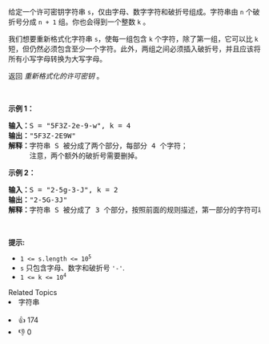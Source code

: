 <p>给定一个许可密钥字符串 <code>s</code>，仅由字母、数字字符和破折号组成。字符串由 <code>n</code> 个破折号分成 <code>n + 1</code> 组。你也会得到一个整数 <code>k</code> 。</p>

<p>我们想要重新格式化字符串&nbsp;<code>s</code>，使每一组包含 <code>k</code> 个字符，除了第一组，它可以比 <code>k</code> 短，但仍然必须包含至少一个字符。此外，两组之间必须插入破折号，并且应该将所有小写字母转换为大写字母。</p>

<p>返回 <em>重新格式化的许可密钥</em> 。</p>

<p>&nbsp;</p>

<p><strong>示例 1：</strong></p>

<pre>
<strong>输入：</strong>S = "5F3Z-2e-9-w", k = 4
<strong>输出：</strong>"5F3Z-2E9W"
<strong>解释：</strong>字符串 S 被分成了两个部分，每部分 4 个字符；
&nbsp;    注意，两个额外的破折号需要删掉。
</pre>

<p><strong>示例 2：</strong></p>

<pre>
<strong>输入：</strong>S = "2-5g-3-J", k = 2
<strong>输出：</strong>"2-5G-3J"
<strong>解释：</strong>字符串 S 被分成了 3 个部分，按照前面的规则描述，第一部分的字符可以少于给定的数量，其余部分皆为 2 个字符。
</pre>

<p>&nbsp;</p>

<p><strong>提示:</strong></p>

<ul> 
 <li><code>1 &lt;= s.length &lt;= 10<sup>5</sup></code></li> 
 <li><code>s</code>&nbsp;只包含字母、数字和破折号&nbsp;<code>'-'</code>.</li> 
 <li><code>1 &lt;= k &lt;= 10<sup>4</sup></code></li> 
</ul>

<div><div>Related Topics</div><div><li>字符串</li></div></div><br><div><li>👍 174</li><li>👎 0</li></div>